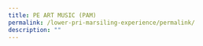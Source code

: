 ```yaml
---
title: PE ART MUSIC (PAM)
permalink: /lower-pri-marsiling-experience/permalink/
description: ""
---
```


